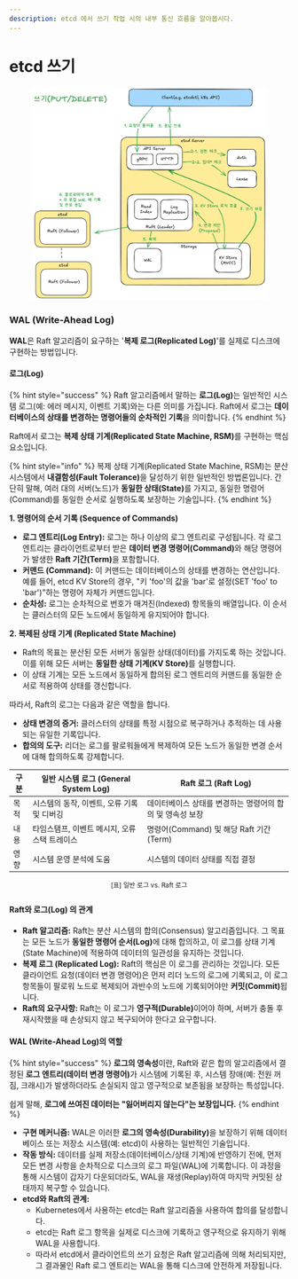 ```yaml
---
description: etcd 에서 쓰기 작업 시의 내부 통신 흐름을 알아봅시다.
---
```


# etcd 쓰기

<figure><img src="../.gitbook/assets/image.png" alt=""><figcaption></figcaption></figure>











### WAL (Write-Ahead Log)

**WAL**은 Raft 알고리즘이 요구하는 '**복제 로그(Replicated Log)**'를 실제로 디스크에 구현하는 방법입니다.

#### 로그(Log)

{% hint style="success" %}
Raft 알고리즘에서 말하는 **로그(Log)**&#xB294; 일반적인 시스템 로그(예: 에러 메시지, 이벤트 기록)와는 다른 의미를 가집니다. Raft에서 로그는 **데이터베이스의 상태를 변경하는 명령어들의 순차적인 기록**을 의미합니다.
{% endhint %}

Raft에서 로그는 **복제 상태 기계(Replicated State Machine, RSM)**&#xB97C; 구현하는 핵심 요소입니다.

{% hint style="info" %}
복제 상태 기계(Replicated State Machine, RSM)는 분산 시스템에서 **내결함성(Fault Tolerance)**&#xC744; 달성하기 위한 일반적인 방법론입니다. 간단히 말해, 여러 대의 서버(노드)가 **동일한 상태(State)**&#xB97C; 가지고, 동일한 명령어(Command)를 동일한 순서로 실행하도록 보장하는 기술입니다.
{% endhint %}

**1. 명령어의 순서 기록 (Sequence of Commands)**

* **로그 엔트리(Log Entry):** 로그는 하나 이상의 로그 엔트리로 구성됩니다. 각 로그 엔트리는 클라이언트로부터 받은 **데이터 변경 명령어(Command)**&#xC640; 해당 명령어가 발생한 **Raft 기간(Term)**&#xC744; 포함합니다.
* **커맨드 (Command):** 이 커맨드는 데이터베이스의 상태를 변경하는 연산입니다. 예를 들어, etcd KV Store의 경우, "키 'foo'의 값을 'bar'로 설정(SET 'foo' to 'bar')"하는 명령어 자체가 커맨드입니다.
* **순차성:** 로그는 순차적으로 번호가 매겨진(Indexed) 항목들의 배열입니다. 이 순서는 클러스터의 모든 노드에서 동일하게 유지되어야 합니다.

**2. 복제된 상태 기계 (Replicated State Machine)**

* Raft의 목표는 분산된 모든 서버가 동일한 상태(데이터)를 가지도록 하는 것입니다. 이를 위해 모든 서버는 **동일한 상태 기계(KV Store)**&#xB97C; 실행합니다.
* 이 상태 기계는 모든 노드에서 동일하게 합의된 로그 엔트리의 커맨드를 동일한 순서로 적용하여 상태를 갱신합니다.

따라서, Raft의 로그는 다음과 같은 역할을 합니다.

* **상태 변경의 증거:** 클러스터의 상태를 특정 시점으로 복구하거나 추적하는 데 사용되는 유일한 기록입니다.
* **합의의 도구:** 리더는 로그를 팔로워들에게 복제하여 모든 노드가 동일한 변경 순서에 대해 합의하도록 강제합니다.

| 구분 | 일반 시스템 로그 (General System Log) | Raft 로그 (Raft Log)               |
| -- | ------------------------------ | -------------------------------- |
| 목적 | 시스템의 동작, 이벤트, 오류 기록 및 디버깅      | 데이터베이스 상태를 변경하는 명령어의 합의 및 영속성 보장 |
| 내용 | 타임스탬프, 이벤트 메시지, 오류 스택 트레이스     | 명령어(Command) 및 해당 Raft 기간(Term)  |
| 영향 | 시스템 운영 분석에 도움                  | 시스템의 데이터 상태를 직접 결정               |

<p align="center"><sup>[표] 일반 로그 vs. Raft 로그</sup></p>

#### Raft와 로그(Log) 의 관계

* **Raft 알고리즘:** Raft는 분산 시스템의 합의(Consensus) 알고리즘입니다. 그 목표는 모든 노드가 **동일한 명령어 순서(Log)**&#xC5D0; 대해 합의하고, 이 로그를 상태 기계(State Machine)에 적용하여 데이터의 일관성을 유지하는 것입니다.
* **복제 로그 (Replicated Log):** Raft의 핵심은 이 로그를 관리하는 것입니다. 모든 클라이언트 요청(데이터 변경 명령어)은 먼저 리더 노드의 로그에 기록되고, 이 로그 항목들이 팔로워 노드로 복제되어 과반수의 노드에 기록되어야만 **커밋(Commit)**&#xB429;니다.
* **Raft의 요구사항:** Raft는 이 로그가 **영구적(Durable)**&#xC774;어야 하며, 서버가 충돌 후 재시작했을 때 손상되지 않고 복구되어야 한다고 요구합니다.

#### WAL (Write-Ahead Log)의 역할

{% hint style="success" %}
**로그의 영속성**이란, Raft와 같은 합의 알고리즘에서 결정된 **로그 엔트리(데이터 변경 명령어)**&#xAC00; 시스템에 기록된 후, 시스템 장애(예: 전원 꺼짐, 크래시)가 발생하더라도 손실되지 않고 영구적으로 보존됨을 보장하는 특성입니다.

쉽게 말해, **로그에 쓰여진 데이터는 "잃어버리지 않는다"는 보장입니다.**
{% endhint %}

* **구현 메커니즘:** WAL은 이러한 **로그의 영속성(Durability)**&#xC744; 보장하기 위해 데이터베이스 또는 저장소 시스템(예: etcd)이 사용하는 일반적인 기술입니다.
* **작동 방식:** 데이터를 실제 저장소(데이터베이스/상태 기계)에 반영하기 전에, 먼저 모든 변경 사항을 순차적으로 디스크의 로그 파일(WAL)에 기록합니다. 이 과정을 통해 시스템이 갑자기 다운되더라도, WAL을 재생(Replay)하여 마지막 커밋된 상태까지 복구할 수 있습니다.
* **etcd와 Raft의 관계:**
  * Kubernetes에서 사용하는 etcd는 Raft 알고리즘을 사용하여 합의를 달성합니다.
  * etcd는 Raft 로그 항목을 실제로 디스크에 기록하고 영구적으로 유지하기 위해 WAL을 사용합니다.
  * 따라서 etcd에서 클라이언트의 쓰기 요청은 Raft 알고리즘에 의해 처리되지만, 그 결과물인 Raft 로그 엔트리는 WAL을 통해 디스크에 안전하게 저장됩니다.
